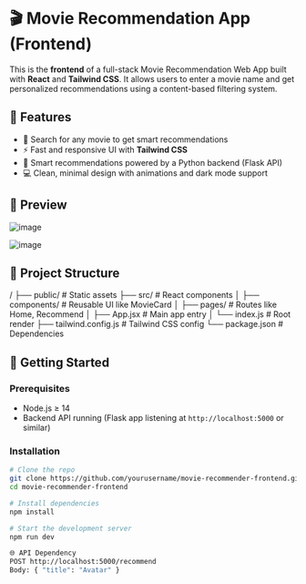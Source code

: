 # 🎬 Movie Recommendation App (Frontend)

This is the **frontend** of a full-stack Movie Recommendation Web App built with **React** and **Tailwind CSS**. It allows users to enter a movie name and get personalized recommendations using a content-based filtering system.

## 🚀 Features

- 🎥 Search for any movie to get smart recommendations
- ⚡ Fast and responsive UI with **Tailwind CSS**
- 🧠 Smart recommendations powered by a Python backend (Flask API)
- 💻 Clean, minimal design with animations and dark mode support

## 📸 Preview

![image](https://github.com/user-attachments/assets/a9b21b3f-4da9-42c9-99db-5a17a7f7088b)

![image](https://github.com/user-attachments/assets/4405ab59-ba90-41b7-8cd0-0fa276d40aeb)


## 📁 Project Structure

/ ├── public/ # Static assets ├── src/ # React components │ ├── components/ # Reusable UI like MovieCard │ ├── pages/ # Routes like Home, Recommend │ ├── App.jsx # Main app entry │ └── index.js # Root render ├── tailwind.config.js # Tailwind CSS config └── package.json # Dependencies


## 🔧 Getting Started

### Prerequisites

- Node.js ≥ 14
- Backend API running (Flask app listening at `http://localhost:5000` or similar)

### Installation

```bash
# Clone the repo
git clone https://github.com/yourusername/movie-recommender-frontend.git
cd movie-recommender-frontend

# Install dependencies
npm install

# Start the development server
npm run dev

🌐 API Dependency
POST http://localhost:5000/recommend
Body: { "title": "Avatar" }
